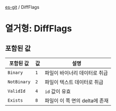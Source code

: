[es-git](../globals.md) / DiffFlags

# 열거형: DiffFlags

## 포함된 값

| 포함된 값                              | 값   | 설명                   |
|------------------------------------|-----|----------------------|
| <a id="binary"></a> `Binary`       | `1` | 파일이 바이너리 데이터로 취급     |
| <a id="notbinary"></a> `NotBinary` | `2` | 파일이 텍스트 데이터로 취급      |
| <a id="validid"></a> `ValidId`     | `4` | `id` 값이 유효           |
| <a id="exists"></a> `Exists`       | `8` | 파일이 이 쪽 면의 delta에 존재 |
